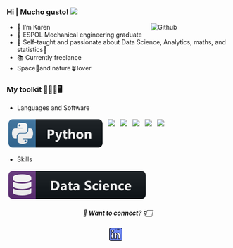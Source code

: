 ### Hi | Mucho gusto! <img src="https://media.giphy.com/media/mGcNjsfWAjY5AEZNw6/giphy.gif" width="50"></h2>

<img width="35%" align="right" alt="Github" src="https://user-images.githubusercontent.com/74038190/221352975-94759904-aa4c-4032-a8ab-b546efb9c478.gif" />

- 👋 I’m Karen
- 🐢 ESPOL Mechanical engineering graduate
- 🚀 Self-taught and passionate about Data Science, Analytics, maths, and statistics📶
- 📚 Currently freelance
- Space🚀and nature🪴lover
  
### My toolkit 👩🏻‍💻🖥️
- Languages and Software

<p align="left">
  <img src="https://raw.githubusercontent.com/8bithemant/8bithemant/master/svg/dev/languages/python.svg" alt="python" style="vertical-align:top; margin:4px">
  <img src="https://img.shields.io/badge/Anaconda-%2344A833.svg?style=for-the-badge&logo=anaconda&logoColor=white" style="vertical-align:top; margin:4px">
  <img src="https://img.shields.io/badge/PowerBI-F2C811?style=for-the-badge&logo=Power%20BI&logoColor=black" style="vertical-align:top; margin:4px">
  <img src="https://img.shields.io/badge/numpy-%23013243.svg?style=for-the-badge&logo=numpy&logoColor=white" style="vertical-align:top; margin:4px">
  <img src="https://img.shields.io/badge/Pandas-2C2D72?style=for-the-badge&logo=pandas&logoColor=white" style="vertical-align:top; margin:4px">
  <img src="https://img.shields.io/badge/Matplotlib-%23ffffff.svg?style=for-the-badge&logo=Matplotlib&logoColor=black" style="vertical-align:top; margin:4px">

</p>

- Skills

<p align="left">
  <img src="https://raw.githubusercontent.com/8bithemant/8bithemant/master/svg/dev/misc/datascience.svg" alt="datascience" style="vertical-align:top; margin:4px">
</p>

<h5 align="center">
   <b> 💬 Want to connect? 👇🏻 </b>
  </h5>

<p align='center'>
   <a href="https://www.linkedin.com/in/karenlbenites/"><img height="30" src="https://raw.githubusercontent.com/Karen-Benites/Karen-Benites/main/linkedin.png"></a>&nbsp;&nbsp;
 </p>

<!---
Karen-Benites/Karen-Benites is a ✨ special ✨ repository because its `README.md` (this file) appears on your GitHub profile.
You can click the Preview link to take a look at your changes.
--->

